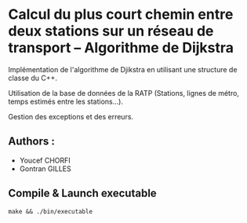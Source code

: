 # Calcul du plus court chemin entre deux stations sur un réseau de transport – Algorithme de Dijkstra
Implémentation de l'algorithme de Djikstra en utilisant une structure de classe du C++.

Utilisation de la base de données de la RATP (Stations, lignes de métro, temps estimés entre les stations...).

Gestion des exceptions et des erreurs.

## Authors :
- Youcef CHORFI
- Gontran GILLES

## Compile & Launch executable

```
make && ./bin/executable
```

